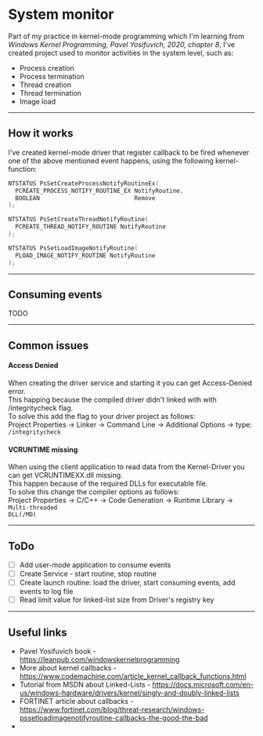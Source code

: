 # System monitor
Part of my practice in kernel-mode programming which I'm learning from <i>Windows Kernel Programming, Pavel Yosifuvich, 2020, chapter 8</i>,
I've created project used to monitor activities in the system level, such as:
* Process creation
* Process termination
* Thread creation
* Thread termination
* Image load
---

## How it works
I've created kernel-mode driver that register callback to be fired whenever one of the above mentioned event happens,
using the following kernel-function:

```C++
NTSTATUS PsSetCreateProcessNotifyRoutineEx(
  PCREATE_PROCESS_NOTIFY_ROUTINE_EX NotifyRoutine,
  BOOLEAN                           Remove
);
```

```C++
NTSTATUS PsSetCreateThreadNotifyRoutine(
  PCREATE_THREAD_NOTIFY_ROUTINE NotifyRoutine
);
```

```C++
NTSTATUS PsSetLoadImageNotifyRoutine(
  PLOAD_IMAGE_NOTIFY_ROUTINE NotifyRoutine
);
```
---

## Consuming events
TODO

---

## Common issues
#### Access Denied
When creating the driver service and starting it you can get Access-Denied error.<br>
This happing because the compiled driver didn't linked with with /integritycheck flag. <br>
To solve this add the flag to your driver project as follows:<br>
Project Properties -> Linker -> Command Line -> Additional Options -> type: <code>/integritycheck</code>

#### VCRUNTIME missing
When using the client application to read data from the Kernel-Driver you can get VCRUNTIMEXX.dll missing.<br>
This happen because of the required DLLs for executable file.<br>
To solve this change the compiler options as follows:<br>
Project Properties -> C/C++ -> Code Generation -> Runtime Library -> <code>Multi-threaded DLL(/MD)</code>


---

## ToDo
- [ ] Add user-mode application to consume events
- [ ] Create Service - start routine, stop routine
- [ ] Create launch routine: load the driver, start consuming events, add events to log file
- [ ] Read limit value for linked-list size from Driver's registry key
---

## Useful links
* Pavel Yosifuvich book - https://leanpub.com/windowskernelprogramming
* More about kernel callbacks - https://www.codemachine.com/article_kernel_callback_functions.html
* Tutorial from MSDN about Linked-Lists - https://docs.microsoft.com/en-us/windows-hardware/drivers/kernel/singly-and-doubly-linked-lists
* FORTINET article about callbacks - https://www.fortinet.com/blog/threat-research/windows-pssetloadimagenotifyroutine-callbacks-the-good-the-bad
* 